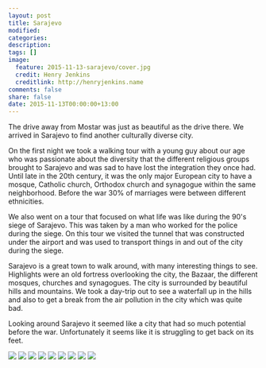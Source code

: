```yaml
---
layout: post
title: Sarajevo
modified:
categories:
description:
tags: []
image:
  feature: 2015-11-13-sarajevo/cover.jpg
  credit: Henry Jenkins
  creditlink: http://henryjenkins.name
comments: false
share: false
date: 2015-11-13T00:00:00+13:00
---
```


The drive away from Mostar was just as beautiful as the drive there. We arrived
in Sarajevo to find another culturally diverse city.

On the first night we took a walking tour with a young guy about our age who
was passionate about the diversity that the different religious groups brought
to Sarajevo and was sad to have lost the integration they once had. Until late
in the 20th century, it was the only major European city to have a mosque,
Catholic church, Orthodox church and synagogue within the same neighborhood.
Before the war 30% of marriages were between different ethnicities.

We also went on a tour that focused on what life was like during the 90's siege
of Sarajevo. This was taken by a man who worked for the police during the
siege. On this tour we visited the tunnel that was constructed under the
airport and was used to transport things in and out of the city during the
siege.

Sarajevo is a great town to walk around, with many interesting things to see.
Highlights were an old fortress overlooking the city, the Bazaar, the different
mosques, churches and synagogues. The city is surrounded by beautiful hills and
mountains. We took a day-trip out to see a waterfall up in the hills and also
to get a break from the air pollution in the city which was quite bad.

Looking around Sarajevo it seemed like a city that had so much potential before
the war. Unfortunately it seems like it is struggling to get back on its feet.

<img src="/images/2015-11-13-sarajevo/IMG_20151110_112825_640px.jpg">

<img src="/images/2015-11-13-sarajevo/IMG_20151110_120150_640px.jpg">

<img src="/images/2015-11-13-sarajevo/IMG_20151111_101110_640px.jpg">

<img src="/images/2015-11-13-sarajevo/IMG_20151111_101348_640px.jpg">

<img src="/images/2015-11-13-sarajevo/IMG_20151111_142900_640px.jpg">

<img src="/images/2015-11-13-sarajevo/IMG_20151111_150511_640px.jpg">

<img src="/images/2015-11-13-sarajevo/IMG_20151111_164324_640px.jpg">

<img src="/images/2015-11-13-sarajevo/IMG_20151112_151531_640px.jpg">

<img src="/images/2015-11-13-sarajevo/IMG_20151112_155945_640px.jpg">
